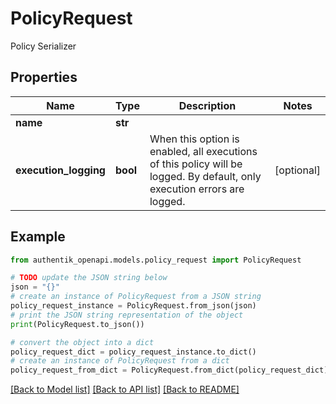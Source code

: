 # PolicyRequest

Policy Serializer

## Properties

Name | Type | Description | Notes
------------ | ------------- | ------------- | -------------
**name** | **str** |  | 
**execution_logging** | **bool** | When this option is enabled, all executions of this policy will be logged. By default, only execution errors are logged. | [optional] 

## Example

```python
from authentik_openapi.models.policy_request import PolicyRequest

# TODO update the JSON string below
json = "{}"
# create an instance of PolicyRequest from a JSON string
policy_request_instance = PolicyRequest.from_json(json)
# print the JSON string representation of the object
print(PolicyRequest.to_json())

# convert the object into a dict
policy_request_dict = policy_request_instance.to_dict()
# create an instance of PolicyRequest from a dict
policy_request_from_dict = PolicyRequest.from_dict(policy_request_dict)
```
[[Back to Model list]](../README.md#documentation-for-models) [[Back to API list]](../README.md#documentation-for-api-endpoints) [[Back to README]](../README.md)


